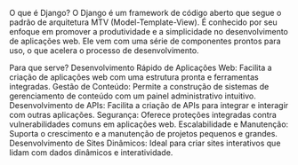 O que é Django?
O Django é um framework de código aberto que segue o padrão de arquitetura MTV (Model-Template-View).
É conhecido por seu enfoque em promover a produtividade e a simplicidade no desenvolvimento de aplicações web. 
Ele vem com uma série de componentes prontos para uso, o que acelera o processo de desenvolvimento.

Para que serve?
Desenvolvimento Rápido de Aplicações Web: Facilita a criação de aplicações web com uma estrutura pronta e ferramentas integradas.
Gestão de Conteúdo: Permite a construção de sistemas de gerenciamento de conteúdo com um painel administrativo intuitivo.
Desenvolvimento de APIs: Facilita a criação de APIs para integrar e interagir com outras aplicações.
Segurança: Oferece proteções integradas contra vulnerabilidades comuns em aplicações web.
Escalabilidade e Manutenção: Suporta o crescimento e a manutenção de projetos pequenos e grandes.
Desenvolvimento de Sites Dinâmicos: Ideal para criar sites interativos que lidam com dados dinâmicos e interatividade.
